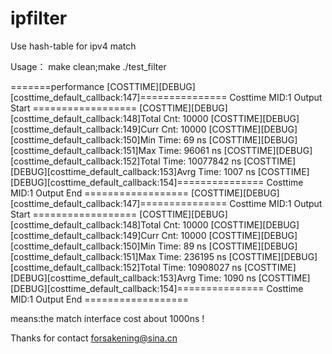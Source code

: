 # ipfilter
Use hash-table for ipv4 match

Usage：
make clean;make
./test_filter

=======performance
[COSTTIME][DEBUG][costtime_default_callback:147]=============== Costtime MID:1 Output Start ================== 
[COSTTIME][DEBUG][costtime_default_callback:148]Total  Cnt:               10000 
[COSTTIME][DEBUG][costtime_default_callback:149]Curr   Cnt:               10000 
[COSTTIME][DEBUG][costtime_default_callback:150]Min   Time:                  69 ns 
[COSTTIME][DEBUG][costtime_default_callback:151]Max   Time:               96061 ns 
[COSTTIME][DEBUG][costtime_default_callback:152]Total Time:            10077842 ns 
[COSTTIME][DEBUG][costtime_default_callback:153]Avrg  Time:                1007 ns 
[COSTTIME][DEBUG][costtime_default_callback:154]=============== Costtime MID:1 Output End ================== 
[COSTTIME][DEBUG][costtime_default_callback:147]=============== Costtime MID:1 Output Start ================== 
[COSTTIME][DEBUG][costtime_default_callback:148]Total  Cnt:               10000 
[COSTTIME][DEBUG][costtime_default_callback:149]Curr   Cnt:               10000 
[COSTTIME][DEBUG][costtime_default_callback:150]Min   Time:                  89 ns 
[COSTTIME][DEBUG][costtime_default_callback:151]Max   Time:              236195 ns 
[COSTTIME][DEBUG][costtime_default_callback:152]Total Time:            10908027 ns 
[COSTTIME][DEBUG][costtime_default_callback:153]Avrg  Time:                1090 ns 
[COSTTIME][DEBUG][costtime_default_callback:154]=============== Costtime MID:1 Output End ==================

means:the match interface cost about 1000ns !

Thanks for contact forsakening@sina.cn
